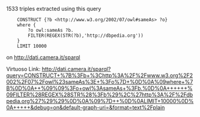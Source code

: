 1533 triples extracted using this query 

		CONSTRUCT {?b <http://www.w3.org/2002/07/owl#sameAs> ?o} 
		where {
  			?o owl:sameAs ?b.
	      	FILTER(REGEX(STR(?b),'http://dbpedia.org'))
		}  
		LIMIT 10000

on http://dati.camera.it/sparql 

Virtuoso Link: 
http://dati.camera.it/sparql?query=CONSTRUCT+%7B%3Fb+%3Chttp%3A%2F%2Fwww.w3.org%2F2002%2F07%2Fowl%23sameAs%3E+%3Fo%7D+%0D%0A%09where+%7B%0D%0A++%09%09%3Fo+owl%3AsameAs+%3Fb.%0D%0A++++++%09FILTER%28REGEX%28STR%28%3Fb%29%2C%27http%3A%2F%2Fdbpedia.org%27%29%29%0D%0A%09%7D++%0D%0ALIMIT+10000%0D%0A+++++&debug=on&default-graph-uri=&format=text%2Fplain
